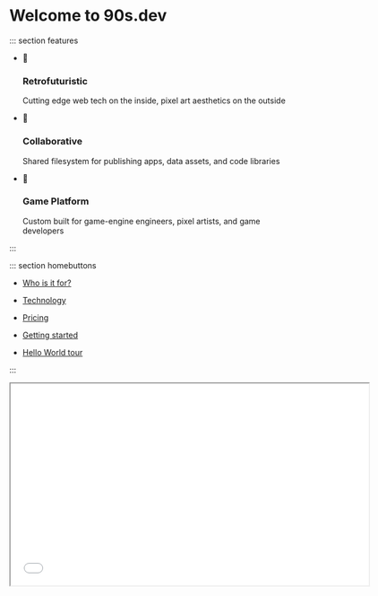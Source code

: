 # Welcome to 90s.dev

::: section features

- 🧪
  ### Retrofuturistic
  Cutting edge web tech on the inside, pixel art aesthetics on the outside

- 🤝
  ### Collaborative
  Shared filesystem for publishing apps, data assets, and code libraries

- 🔨
  ### Game Platform
  Custom built for game-engine engineers, pixel artists, and game developers

:::

::: section homebuttons

* [Who is it for?](about/use-cases.md#who-is-it-for)

* [Technology](about/technology.md#technology)

* [Pricing](about/pricing.md#pricing)

* [Getting started](guides/getting-started.md#getting-started)

* [Hello World tour](guides/hello-world.md#hello-world-tour)

:::

<iframe src='/os/#sys/apps/spritemaker.app.js' width="640" height="360"></iframe>
